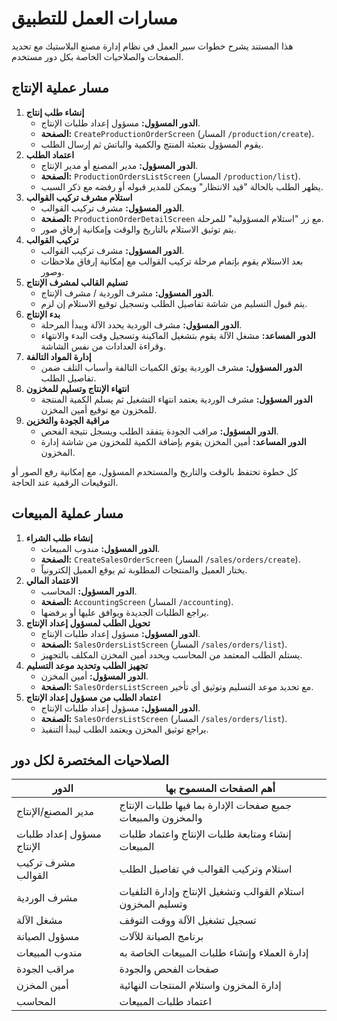 # مسارات العمل للتطبيق

هذا المستند يشرح خطوات سير العمل في نظام إدارة مصنع البلاستيك مع تحديد الصفحات والصلاحيات الخاصة بكل دور مستخدم.

## مسار عملية الإنتاج

1. **إنشاء طلب إنتاج**
   - **الدور المسؤول:** مسؤول إعداد طلبات الإنتاج.
   - **الصفحة:** `CreateProductionOrderScreen` (المسار `/production/create`).
   - يقوم المسؤول بتعبئة المنتج والكمية والباتش ثم إرسال الطلب.
2. **اعتماد الطلب**
   - **الدور المسؤول:** مدير المصنع أو مدير الإنتاج.
   - **الصفحة:** `ProductionOrdersListScreen` (المسار `/production/list`).
   - يظهر الطلب بالحالة "قيد الانتظار" ويمكن للمدير قبوله أو رفضه مع ذكر السبب.
3. **استلام مشرف تركيب القوالب**
   - **الدور المسؤول:** مشرف تركيب القوالب.
   - **الصفحة:** `ProductionOrderDetailScreen` مع زر "استلام المسؤولية" للمرحلة.
   - يتم توثيق الاستلام بالتاريخ والوقت وإمكانية إرفاق صور.
4. **تركيب القوالب**
   - **الدور المسؤول:** مشرف تركيب القوالب.
   - بعد الاستلام يقوم بإتمام مرحلة تركيب القوالب مع إمكانية إرفاق ملاحظات وصور.
5. **تسليم القالب لمشرف الإنتاج**
   - **الدور المسؤول:** مشرف الوردية / مشرف الإنتاج.
   - يتم قبول التسليم من شاشة تفاصيل الطلب وتسجيل توقيع الاستلام إن لزم.
6. **بدء الإنتاج**
   - **الدور المسؤول:** مشرف الوردية يحدد الآلة ويبدأ المرحلة.
   - **الدور المساعد:** مشغل الآلة يقوم بتشغيل الماكينة وتسجيل وقت البدء والانتهاء وقراءة العدادات من نفس الشاشة.
7. **إدارة المواد التالفة**
   - **الدور المسؤول:** مشرف الوردية يوثق الكميات التالفة وأسباب التلف ضمن تفاصيل الطلب.
8. **انتهاء الإنتاج وتسليم للمخزون**
   - **الدور المسؤول:** مشرف الوردية يعتمد انتهاء التشغيل ثم يسلم الكمية المنتجة للمخزون مع توقيع أمين المخزن.
9. **مراقبة الجودة والتخزين**
   - **الدور المسؤول:** مراقب الجودة يتفقد الطلب ويسجل نتيجة الفحص.
   - **الدور المساعد:** أمين المخزن يقوم بإضافة الكمية للمخزون من شاشة إدارة المخزون.

كل خطوة تحتفظ بالوقت والتاريخ والمستخدم المسؤول، مع إمكانية رفع الصور أو التوقيعات الرقمية عند الحاجة.

## مسار عملية المبيعات

1. **إنشاء طلب الشراء**
   - **الدور المسؤول:** مندوب المبيعات.
   - **الصفحة:** `CreateSalesOrderScreen` (المسار `/sales/orders/create`).
   - يختار العميل والمنتجات المطلوبة ثم يوقع العميل إلكترونياً.
2. **الاعتماد المالي**
   - **الدور المسؤول:** المحاسب.
   - **الصفحة:** `AccountingScreen` (المسار `/accounting`).
   - يراجع الطلبات الجديدة ويوافق عليها أو يرفضها.
3. **تحويل الطلب لمسؤول إعداد الإنتاج**
   - **الدور المسؤول:** مسؤول إعداد طلبات الإنتاج.
   - **الصفحة:** `SalesOrdersListScreen` (المسار `/sales/orders/list`).
   - يستلم الطلب المعتمد من المحاسب ويحدد أمين المخزن المكلف بالتجهيز.
4. **تجهيز الطلب وتحديد موعد التسليم**
   - **الدور المسؤول:** أمين المخزن.
   - **الصفحة:** `SalesOrdersListScreen` مع تحديد موعد التسليم وتوثيق أي تأخير.
5. **اعتماد الطلب من مسؤول إعداد الإنتاج**
   - **الدور المسؤول:** مسؤول إعداد طلبات الإنتاج.
   - **الصفحة:** `SalesOrdersListScreen` (المسار `/sales/orders/list`).
   - يراجع توثيق المخزن ويعتمد الطلب ليبدأ التنفيذ.

## الصلاحيات المختصرة لكل دور

| الدور | أهم الصفحات المسموح بها |
|-------|-------------------------|
| مدير المصنع/الإنتاج | جميع صفحات الإدارة بما فيها طلبات الإنتاج والمخزون والمبيعات |
| مسؤول إعداد طلبات الإنتاج | إنشاء ومتابعة طلبات الإنتاج واعتماد طلبات المبيعات |
| مشرف تركيب القوالب | استلام وتركيب القوالب في تفاصيل الطلب |
| مشرف الوردية | استلام القوالب وتشغيل الإنتاج وإدارة التلفيات وتسليم المخزون |
| مشغل الآلة | تسجيل تشغيل الآلة ووقت التوقف |
| مسؤول الصيانة | برنامج الصيانة للآلات |
| مندوب المبيعات | إدارة العملاء وإنشاء طلبات المبيعات الخاصة به |
| مراقب الجودة | صفحات الفحص والجودة |
| أمين المخزن | إدارة المخزون واستلام المنتجات النهائية |
| المحاسب | اعتماد طلبات المبيعات |

